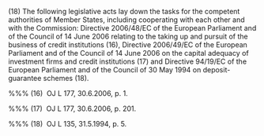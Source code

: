 (18) The following legislative acts lay down the tasks for the competent authorities of Member States, including cooperating with each other and with the Commission: Directive 2006/48/EC of the European Parliament and of the Council of 14 June 2006 relating to the taking up and pursuit of the business of credit institutions (16), Directive 2006/49/EC of the European Parliament and of the Council of 14 June 2006 on the capital adequacy of investment firms and credit institutions (17) and Directive 94/19/EC of the European Parliament and of the Council of 30 May 1994 on deposit-guarantee schemes (18).

%%% (16)  OJ L 177, 30.6.2006, p. 1.

%%% (17)  OJ L 177, 30.6.2006, p. 201.

%%% (18)  OJ L 135, 31.5.1994, p. 5.
